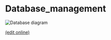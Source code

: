 # Database_management
![Database diagram](
https://app.diagrams.net/#Hclementblassiau%2FDatabase_management%2Fmain%2FP621b_DB_model.drawio)

[(edit online)](
https://app.diagrams.net/#Hclementblassiau%2FDatabase_management%2Fmain%2FP621b_DB_model.drawio)
